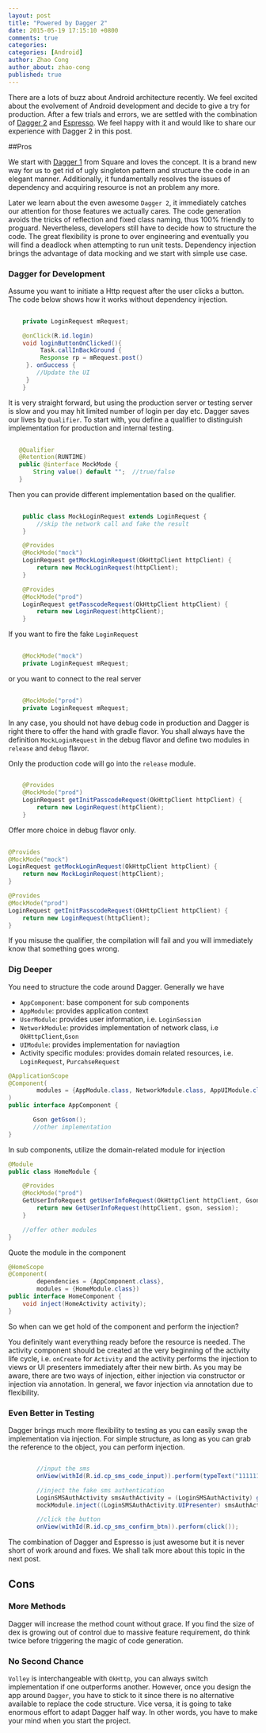 ```yaml
---
layout: post
title: "Powered by Dagger 2"
date: 2015-05-19 17:15:10 +0800
comments: true
categories: 
categories: [Android]
author: Zhao Cong
author_about: zhao-cong
published: true
---
```


There are a lots of buzz about Android architecture recently. We feel excited about the evolvement of Android development and decide to give a try for production. After a few trials and errors, we are settled with the combination of [Dagger 2](http://google.github.io/dagger/) and [Espresso](https://code.google.com/p/android-test-kit/wiki/Espresso). We feel happy with it and would like to share our experience with Dagger 2 in this post.

##Pros

We start with [Dagger 1](http://square.github.io/dagger/) from Square and loves the concept. It is a brand new way for us to get rid of ugly singleton pattern and structure the code in an elegant manner.  Additionally, it fundamentally resolves the issues of dependency and acquiring resource is not an problem any more. 


Later we learn about the even awesome `Dagger 2`, it immediately catches our attention for those features we actually cares. The code generation avoids the tricks of reflection and fixed class naming, thus 100% friendly to proguard. Nevertheless, developers still have to decide how to structure the code. The great flexibility is prone to over engineering and eventually you will find a deadlock when attempting to run unit tests. Dependency injection brings the advantage of data mocking and we start with simple use case. 

### Dagger for Development

Assume you want to initiate a Http request after the user clicks a button. The code below shows how it works without dependency injection. 

``` java
	    
    private LoginRequest mRequest;

    @onClick(R.id.login)
    void loginButtonOnClicked(){
     	 Task.callInBackGround {
	     Response rp = mRequest.post()
	 }. onSuccess {
	    //Update the UI
	 }
    }
```

It is very straight forward, but using the production server or testing server is slow and you may hit limited number of login per day etc. Dagger saves our lives by `Qualifier`. To start with, you define a qualifier to distinguish implementation for production and internal testing. 

```java
	
   @Qualifier
   @Retention(RUNTIME)
   public @interface MockMode {
       String value() default "";  //true/false
   }	
```

Then you can provide different implementation based on the qualifier.

```java
   
    public class MockLoginRequest extends LoginRequest {
        //skip the network call and fake the result
    }

    @Provides
    @MockMode("mock")
    LoginRequest getMockLoginRequest(OkHttpClient httpClient) {
        return new MockLoginRequest(httpClient);
    }

    @Provides
    @MockMode("prod")
    LoginRequest getPasscodeRequest(OkHttpClient httpClient) {
        return new LoginRequest(httpClient);
    }      

```

If you want to fire the fake `LoginRequest`
``` java
    
    @MockMode("mock")	    
    private LoginRequest mRequest;

```
or you want to connect to the real server

``` java
    
    @MockMode("prod")	    
    private LoginRequest mRequest;

```

In any case, you should not have debug code in production and Dagger is right there to offer the hand with gradle flavor.  You shall always have the definition `MockLoginRequest` in the debug flavor and define two modules in `release` and `debug` flavor. 

Only the production code will go into the `release` module.

```java   

    @Provides
    @MockMode("prod")
    LoginRequest getInitPasscodeRequest(OkHttpClient httpClient) {
        return new LoginRequest(httpClient);
    }      

```
Offer more choice in debug flavor only.

```java
   
@Provides
@MockMode("mock")
LoginRequest getMockLoginRequest(OkHttpClient httpClient) {
    return new MockLoginRequest(httpClient);
}

@Provides
@MockMode("prod")
LoginRequest getInitPasscodeRequest(OkHttpClient httpClient) {
    return new LoginRequest(httpClient);
}      
```

If you misuse the qualifier, the compilation will fail and you will immediately know that something goes wrong. 

### Dig Deeper

You need to structure the code around Dagger. Generally we have 

- `AppComponent`: base component for sub components
- `AppModule`: provides application context
- `UserModule`: provides user information, i.e. `LoginSession`
- `NetworkModule`:  provides implementation of network class, i.e `OkHttpClient`,`Gson`
- `UIModule`:  provides implementation for naviagtion
-  Activity specific modules: provides domain related resources, i.e. `LoginRequest`, `PurcahseRequest`

```java AppComponent.java
@ApplicationScope
@Component(
        modules = {AppModule.class, NetworkModule.class, AppUIModule.class, UserModule.class}
)
public interface AppComponent {

       Gson getGson();
       //other implementation
}

```

In sub components, utilize the domain-related module for injection

```java HomeModule.java
@Module
public class HomeModule {

    @Provides
    @MockMode("prod")
    GetUserInfoRequest getUserInfoRequest(OkHttpClient httpClient, Gson gson, LoginSession session) {
        return new GetUserInfoRequest(httpClient, gson, session);
    }

    //offer other modules
}
```
Quote the module in the component

```java HomeComponent.java
@HomeScope
@Component(
        dependencies = {AppComponent.class},
        modules = {HomeModule.class})
public interface HomeComponent {
    void inject(HomeActivity activity);
}
```

So when can we get hold of the component and perform the injection?

You definitely want everything ready before the resource is needed. The activity component should be created at the very beginning of the activity life cycle, i.e. `onCreate` for `Activity` and the activity performs the injection to views or UI presenters immediately after their new birth. As you may be aware, there are two ways of injection, either injection via constructor or injection via annotation. In general, we favor injection via annotation due to flexibility. 

### Even Better in Testing

Dagger brings much more flexibility to testing as you can easily swap the implementation via injection. For simple structure, as long as you can grab the reference to the object, you can perform injection. 

```java

        //input the sms
        onView(withId(R.id.cp_sms_code_input)).perform(typeText("111111"));

        //inject the fake sms authentication
        LoginSMSAuthActivity smsAuthActivity = (LoginSMSAuthActivity) getActivityInstance();
        mockModule.inject((LoginSMSAuthActivity.UIPresenter) smsAuthActivity.presenter());

        //click the button
        onView(withId(R.id.cp_sms_confirm_btn)).perform(click());

```
The combination of Dagger and Espresso is just awesome but it is never short of work around and fixes. We shall talk more about this topic in the next post.

## Cons

### More Methods
Dagger will increase the method count without grace. If you find the size of dex is growing out of control due to massive feature requirement, do think twice before triggering the magic of code generation. 

### No Second Chance
`Volley` is interchangeable with `OkHttp`, you can always switch implementation if one outperforms another. However,  once you design the app around `Dagger`, you have to stick to it since there is no alternative available to replace the code structure. Vice versa, it is going to take enormous effort to adapt Dagger half way. In other words, you have to make your mind when you start the project.  






 

 

